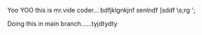 Yoo YOO this is mr.vide coder...
bdfjklgnkjnf
senlndf
]sddf
\s;rg
';

Doing this in main branch......tyjdtydty